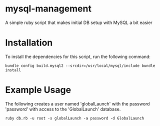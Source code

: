 mysql-management
================

A simple ruby script that makes initial DB setup with MySQL a bit easier

Installation
================

To install the dependencies for this script, run the following command:

`
bundle config build.mysql2 --srcdir=/usr/local/mysql/include
bundle install
`

Example Usage
================

The following creates a user named 'globalLaunch' with the password 'password' with access to the 'GlobalLaunch' database.

`ruby db.rb -u root -s globalLaunch -a password -d GlobalLaunch`
